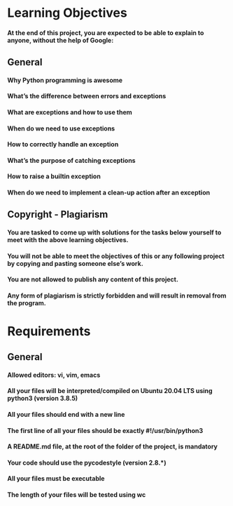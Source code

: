 # Learning Objectives
#### At the end of this project, you are expected to be able to explain to anyone, without the help of Google:

## General
#### Why Python programming is awesome
#### What’s the difference between errors and exceptions
#### What are exceptions and how to use them
#### When do we need to use exceptions
#### How to correctly handle an exception
#### What’s the purpose of catching exceptions
#### How to raise a builtin exception
#### When do we need to implement a clean-up action after an exception
## Copyright - Plagiarism
#### You are tasked to come up with solutions for the tasks below yourself to meet with the above learning objectives.
#### You will not be able to meet the objectives of this or any following project by copying and pasting someone else’s work.
#### You are not allowed to publish any content of this project.
#### Any form of plagiarism is strictly forbidden and will result in removal from the program.
# Requirements
## General
#### Allowed editors: vi, vim, emacs
#### All your files will be interpreted/compiled on Ubuntu 20.04 LTS using python3 (version 3.8.5)
#### All your files should end with a new line
#### The first line of all your files should be exactly #!/usr/bin/python3
#### A README.md file, at the root of the folder of the project, is mandatory
#### Your code should use the pycodestyle (version 2.8.*)
#### All your files must be executable
#### The length of your files will be tested using wc
